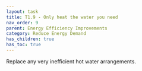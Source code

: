 ```yaml
---
layout: task
title: T1.9 - Only heat the water you need
nav_order: 9
parent: Energy Efficiency Improvements 
category: Reduce Energy Demand
has_children: true
has_toc: true
---
```


Replace any very inefficient hot water arrangements. 

